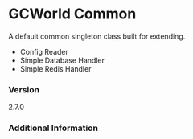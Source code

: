 # GCWorld Common

A default common singleton class built for extending.

  - Config Reader
  - Simple Database Handler
  - Simple Redis Handler

### Version
2.7.0

### Additional Information
